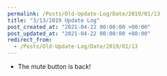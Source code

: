 ```yaml
---
permalink: /Posts/Old-Update-Log/Date/2019/01/13
title: "3/13/2019 Update Log"
post_created_at: "2021-04-22 00:00:00 +00:00"
post_updated_at: "2021-04-22 00:00:00 +00:00"
redirect_from:
  - /Posts/Old-Update-Log/Date/2019/01/13
---
```


* The mute button is back!